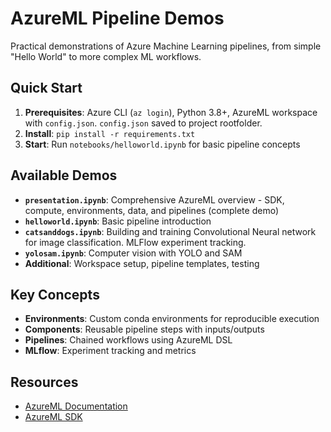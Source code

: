 # AzureML Pipeline Demos

Practical demonstrations of Azure Machine Learning pipelines, from simple "Hello World" to more complex ML workflows.

## Quick Start

1. **Prerequisites**: Azure CLI (`az login`), Python 3.8+, AzureML workspace with `config.json`. `config.json` saved to project rootfolder.
2. **Install**: `pip install -r requirements.txt`
3. **Start**: Run `notebooks/helloworld.ipynb` for basic pipeline concepts

## Available Demos

- **`presentation.ipynb`**: Comprehensive AzureML overview - SDK, compute, environments, data, and pipelines (complete demo)
- **`helloworld.ipynb`**: Basic pipeline introduction
- **`catsanddogs.ipynb`**: Building and training Convolutional Neural network for image classification. MLFlow experiment tracking.
- **`yolosam.ipynb`**: Computer vision with YOLO and SAM
- **Additional**: Workspace setup, pipeline templates, testing

## Key Concepts

- **Environments**: Custom conda environments for reproducible execution
- **Components**: Reusable pipeline steps with inputs/outputs
- **Pipelines**: Chained workflows using AzureML DSL
- **MLflow**: Experiment tracking and metrics

## Resources

- [AzureML Documentation](https://docs.microsoft.com/en-us/azure/machine-learning/)
- [AzureML SDK](https://docs.microsoft.com/en-us/python/api/overview/azure/ml/) 